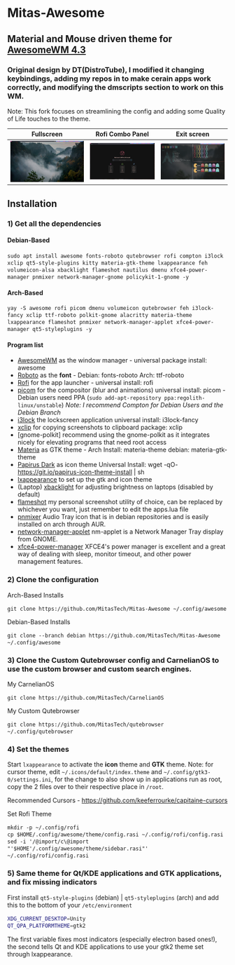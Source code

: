 # Mitas-Awesome

## Material and Mouse driven theme for [AwesomeWM 4.3](https://awesomewm.org/)
### Original design by DT(DistroTube), I modified it changing keybindings, adding my repos in to make cerain apps work correctly, and modifying the dmscripts section to work on this WM. 

Note: This fork focuses on streamlining the config and adding some Quality of Life touches to the theme.


| Fullscreen   | Rofi Combo Panel | Exit screen   |
|:-------------:|:-------------:|:-------------:|
|![](./themes//1.png)|![](./themes/Awesome-Mitas_Browser.png)|![](./themes/Awesome-Mitas_Terminal.png)

## Installation

### 1) Get all the dependencies

#### Debian-Based

```
sudo apt install awesome fonts-roboto qutebrowser rofi compton i3lock xclip qt5-style-plugins kitty materia-gtk-theme lxappearance feh volumeicon-alsa xbacklight flameshot nautilus dmenu xfce4-power-manager pnmixer network-manager-gnome policykit-1-gnome -y
```

#### Arch-Based

```
yay -S awesome rofi picom dmenu volumeicon qutebrowser feh i3lock-fancy xclip ttf-roboto polkit-gnome alacritty materia-theme lxappearance flameshot pnmixer network-manager-applet xfce4-power-manager qt5-styleplugins -y
```

#### Program list

- [AwesomeWM](https://awesomewm.org/) as the window manager - universal package install: awesome
- [Roboto](https://fonts.google.com/specimen/Roboto) as the **font** - Debian: fonts-roboto Arch: ttf-roboto
- [Rofi](https://github.com/DaveDavenport/rofi) for the app launcher - universal install: rofi
- [picom](https://github.com/yshui/picom) for the compositor (blur and animations) universal install: picom - Debian users need PPA (`sudo add-apt-repository ppa:regolith-linux/unstable`) _Note: I recommend Compton for Debian Users and the Debian Branch_
- [i3lock](https://github.com/meskarune/i3lock-fancy) the lockscreen application universal install: i3lock-fancy
- [xclip](https://github.com/astrand/xclip) for copying screenshots to clipboard package: xclip
- [gnome-polkit] recommend using the gnome-polkit as it integrates nicely for elevating programs that need root access
- [Materia](https://github.com/nana-4/materia-theme) as GTK theme - Arch Install: materia-theme debian: materia-gtk-theme
- [Papirus Dark](https://github.com/PapirusDevelopmentTeam/papirus-icon-theme) as icon theme Universal Install: wget -qO- https://git.io/papirus-icon-theme-install | sh
- [lxappearance](https://sourceforge.net/projects/lxde/files/LXAppearance/) to set up the gtk and icon theme
- (Laptop) [xbacklight](https://www.x.org/archive/X11R7.5/doc/man/man1/xbacklight.1.html) for adjusting brightness on laptops (disabled by default)
- [flameshot](https://flameshot.org/) my personal screenshot utility of choice, can be replaced by whichever you want, just remember to edit the apps.lua file
- [pnmixer](https://github.com/nicklan/pnmixer) Audio Tray icon that is in debian repositories and is easily installed on arch through AUR.
- [network-manager-applet](https://gitlab.gnome.org/GNOME/network-manager-applet) nm-applet is a Network Manager Tray display from GNOME.
- [xfce4-power-manager](https://docs.xfce.org/xfce/xfce4-power-manager/start) XFCE4's power manager is excellent and a great way of dealing with sleep, monitor timeout, and other power management features.

### 2) Clone the configuration

Arch-Based Installs
```
git clone https://github.com/MitasTech/Mitas-Awesome ~/.config/awesome
```

Debian-Based Installs
```
git clone --branch debian https://github.com/MitasTech/Mitas-Awesome ~/.config/awesome
```

### 3) Clone the Custom Qutebrowser config and CarnelianOS to use the custom browser and custom search engines.

My CarnelianOS
```
git clone https://github.com/MitasTech/CarnelianOS
```
My Custom Qutebrowser
```
git clone https://github.com/MitasTech/qutebrowser ~/.config/qutebrowser
```

### 4) Set the themes

Start `lxappearance` to activate the **icon** theme and **GTK** theme.
Note: for cursor theme, edit `~/.icons/default/index.theme` and `~/.config/gtk3-0/settings.ini`, for the change to also show up in applications run as root, copy the 2 files over to their respective place in `/root`.

Recommended Cursors - <https://github.com/keeferrourke/capitaine-cursors>

Set Rofi Theme
```
mkdir -p ~/.config/rofi
cp $HOME/.config/awesome/theme/config.rasi ~/.config/rofi/config.rasi
sed -i '/@import/c\@import "'$HOME'/.config/awesome/theme/sidebar.rasi"' ~/.config/rofi/config.rasi
```

### 5) Same theme for Qt/KDE applications and GTK applications, and fix missing indicators

First install `qt5-style-plugins` (debian) | `qt5-styleplugins` (arch) and add this to the bottom of your `/etc/environment`

```bash
XDG_CURRENT_DESKTOP=Unity
QT_QPA_PLATFORMTHEME=gtk2
```

The first variable fixes most indicators (especially electron based ones!), the second tells Qt and KDE applications to use your gtk2 theme set through lxappearance.

